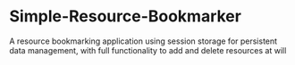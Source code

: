 # Simple-Resource-Bookmarker

A resource bookmarking application using session storage for persistent data management, with full functionality to add and delete resources at will
